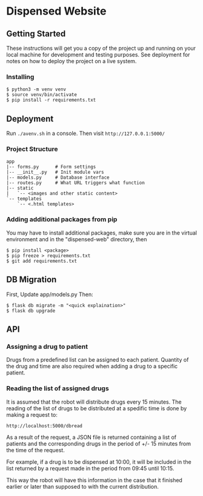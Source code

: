 # Dispensed Website


## Getting Started

These instructions will get you a copy of the project up and running on your local machine for development and testing purposes. See deployment for notes on how to deploy the project on a live system.

### Installing
```
$ python3 -m venv venv
$ source venv/bin/activate
$ pip install -r requirements.txt
```

## Deployment
Run `./avenv.sh` in a console. Then visit `http://127.0.0.1:5000/`

### Project Structure
```
app
|-- forms.py      # Form settings
|-- __init__.py   # Init module vars
|-- models.py     # Database interface
|-- routes.py     # What URL triggers what function
|-- static
|   `-- <images and other static content>
`-- templates
    `-- <.html templates>

```

### Adding additional packages from pip
You may have to install additional packages, make sure you are in the virtual environment and in the "dispensed-web" directory, then
```
$ pip install <package>
$ pip freeze > requirements.txt
$ git add requirements.txt
```

## DB Migration
First, Update app/models.py
Then:
```
$ flask db migrate -m "<quick explaination>"
$ flask db upgrade
```

## API
### Assigning a drug to patient
Drugs from a predefined list can be assigned to each patient. Quantity of the drug and time are also required when adding a drug to a specific patient. 

### Reading the list of assigned drugs
It is assumed that the robot will distribute drugs every 15 minutes. The reading of the list of drugs to be distributed at a spedific time is done by making a request to:  

```
http://localhost:5000/dbread
```

As a result of the request, a JSON file is returned containing a list of patients and the corresponding drugs in the period of +/- 15 minutes from the time of the request. 

For example, if a drug is to be dispensed at 10:00, it will be included in the list returned by a request made in the period from 09:45 until 10:15. 

This way the robot will have this information in the case that it finished earlier or later than supposed to with the current distribution.
